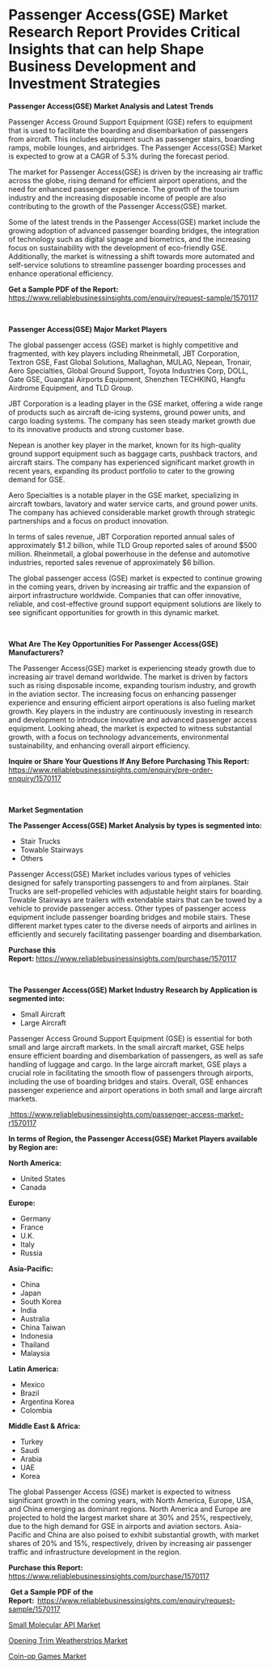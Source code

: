 <p><h1>Passenger Access(GSE) Market Research Report Provides Critical Insights that can help Shape Business Development and Investment Strategies</h1></p><p><strong>Passenger Access(GSE) Market Analysis and Latest Trends</strong></p>
<p><p>Passenger Access Ground Support Equipment (GSE) refers to equipment that is used to facilitate the boarding and disembarkation of passengers from aircraft. This includes equipment such as passenger stairs, boarding ramps, mobile lounges, and airbridges. The Passenger Access(GSE) Market is expected to grow at a CAGR of 5.3% during the forecast period.</p><p>The market for Passenger Access(GSE) is driven by the increasing air traffic across the globe, rising demand for efficient airport operations, and the need for enhanced passenger experience. The growth of the tourism industry and the increasing disposable income of people are also contributing to the growth of the Passenger Access(GSE) market.</p><p>Some of the latest trends in the Passenger Access(GSE) market include the growing adoption of advanced passenger boarding bridges, the integration of technology such as digital signage and biometrics, and the increasing focus on sustainability with the development of eco-friendly GSE. Additionally, the market is witnessing a shift towards more automated and self-service solutions to streamline passenger boarding processes and enhance operational efficiency.</p></p>
<p><strong>Get a Sample PDF of the Report:&nbsp;</strong> <a href="https://www.reliablebusinessinsights.com/enquiry/request-sample/1570117">https://www.reliablebusinessinsights.com/enquiry/request-sample/1570117</a></p>
<p>&nbsp;</p>
<p><strong>Passenger Access(GSE) Major Market Players</strong></p>
<p><p>The global passenger access (GSE) market is highly competitive and fragmented, with key players including Rheinmetall, JBT Corporation, Textron GSE, Fast Global Solutions, Mallaghan, MULAG, Nepean, Tronair, Aero Specialties, Global Ground Support, Toyota Industries Corp, DOLL, Gate GSE, Guangtai Airports Equipment, Shenzhen TECHKING, Hangfu Airdrome Equipment, and TLD Group.</p><p>JBT Corporation is a leading player in the GSE market, offering a wide range of products such as aircraft de-icing systems, ground power units, and cargo loading systems. The company has seen steady market growth due to its innovative products and strong customer base.</p><p>Nepean is another key player in the market, known for its high-quality ground support equipment such as baggage carts, pushback tractors, and aircraft stairs. The company has experienced significant market growth in recent years, expanding its product portfolio to cater to the growing demand for GSE.</p><p>Aero Specialties is a notable player in the GSE market, specializing in aircraft towbars, lavatory and water service carts, and ground power units. The company has achieved considerable market growth through strategic partnerships and a focus on product innovation.</p><p>In terms of sales revenue, JBT Corporation reported annual sales of approximately $1.2 billion, while TLD Group reported sales of around $500 million. Rheinmetall, a global powerhouse in the defense and automotive industries, reported sales revenue of approximately $6 billion.</p><p>The global passenger access (GSE) market is expected to continue growing in the coming years, driven by increasing air traffic and the expansion of airport infrastructure worldwide. Companies that can offer innovative, reliable, and cost-effective ground support equipment solutions are likely to see significant opportunities for growth in this dynamic market.</p></p>
<p>&nbsp;</p>
<p><strong>What Are The Key Opportunities For Passenger Access(GSE) Manufacturers?</strong></p>
<p><p>The Passenger Access(GSE) market is experiencing steady growth due to increasing air travel demand worldwide. The market is driven by factors such as rising disposable income, expanding tourism industry, and growth in the aviation sector. The increasing focus on enhancing passenger experience and ensuring efficient airport operations is also fueling market growth. Key players in the industry are continuously investing in research and development to introduce innovative and advanced passenger access equipment. Looking ahead, the market is expected to witness substantial growth, with a focus on technology advancements, environmental sustainability, and enhancing overall airport efficiency.</p></p>
<p><strong>Inquire or Share Your Questions If Any Before Purchasing This Report:</strong> <a href="https://www.reliablebusinessinsights.com/enquiry/pre-order-enquiry/1570117">https://www.reliablebusinessinsights.com/enquiry/pre-order-enquiry/1570117</a></p>
<p>&nbsp;</p>
<p><strong>Market Segmentation</strong></p>
<p><strong>The Passenger Access(GSE) Market Analysis by types is segmented into:</strong></p>
<p><ul><li>Stair Trucks</li><li>Towable Stairways</li><li>Others</li></ul></p>
<p><p>Passenger Access(GSE) Market includes various types of vehicles designed for safely transporting passengers to and from airplanes. Stair Trucks are self-propelled vehicles with adjustable height stairs for boarding. Towable Stairways are trailers with extendable stairs that can be towed by a vehicle to provide passenger access. Other types of passenger access equipment include passenger boarding bridges and mobile stairs. These different market types cater to the diverse needs of airports and airlines in efficiently and securely facilitating passenger boarding and disembarkation.</p></p>
<p><strong>Purchase this Report:&nbsp;</strong><a href="https://www.reliablebusinessinsights.com/purchase/1570117">https://www.reliablebusinessinsights.com/purchase/1570117</a></p>
<p>&nbsp;</p>
<p><strong>The Passenger Access(GSE) Market Industry Research by Application is segmented into:</strong></p>
<p><ul><li>Small Aircraft</li><li>Large Aircraft</li></ul></p>
<p><p>Passenger Access Ground Support Equipment (GSE) is essential for both small and large aircraft markets. In the small aircraft market, GSE helps ensure efficient boarding and disembarkation of passengers, as well as safe handling of luggage and cargo. In the large aircraft market, GSE plays a crucial role in facilitating the smooth flow of passengers through airports, including the use of boarding bridges and stairs. Overall, GSE enhances passenger experience and airport operations in both small and large aircraft markets.</p></p>
<p><a href="https://www.reliablebusinessinsights.com/passenger-access-market-r1570117">&nbsp;https://www.reliablebusinessinsights.com/passenger-access-market-r1570117</a></p>
<p><strong>In terms of Region, the Passenger Access(GSE) Market Players available by Region are:</strong></p>
<p>
    <p> <strong> North America: </strong>
        <ul>
            <li>United States</li>
            <li>Canada</li>
        </ul>
        </p> 
    <p> <strong> Europe: </strong>
        <ul>
            <li>Germany</li>
            <li>France</li>
            <li>U.K.</li>
            <li>Italy</li>
            <li>Russia</li>
        </ul>
        </p> 
    <p> <strong> Asia-Pacific: </strong>
        <ul>
            <li>China</li>
            <li>Japan</li>
            <li>South Korea</li>
            <li>India</li>
            <li>Australia</li>
            <li>China Taiwan</li>
            <li>Indonesia</li>
            <li>Thailand</li>
            <li>Malaysia</li>
        </ul>
        </p> 
    <p> <strong> Latin America: </strong>
        <ul>
            <li>Mexico</li>
            <li>Brazil</li>
            <li>Argentina Korea</li>
            <li>Colombia</li>
        </ul>
        </p> 
    <p> <strong> Middle East & Africa: </strong>
        <ul>
            <li>Turkey</li>
            <li>Saudi</li>
            <li>Arabia</li>
            <li>UAE</li>
            <li>Korea</li>
        </ul>
    </p>
    </p>
<p><p>The global Passenger Access (GSE) market is expected to witness significant growth in the coming years, with North America, Europe, USA, and China emerging as dominant regions. North America and Europe are projected to hold the largest market share at 30% and 25%, respectively, due to the high demand for GSE in airports and aviation sectors. Asia-Pacific and China are also poised to exhibit substantial growth, with market shares of 20% and 15%, respectively, driven by increasing air passenger traffic and infrastructure development in the region.</p></p>
<p><strong>Purchase this Report: </strong><a href="https://www.reliablebusinessinsights.com/purchase/1570117">https://www.reliablebusinessinsights.com/purchase/1570117</a></p>
<p>&nbsp;<strong>Get a Sample PDF of the Report:&nbsp;&nbsp;</strong><a href="https://www.reliablebusinessinsights.com/enquiry/request-sample/1570117">https://www.reliablebusinessinsights.com/enquiry/request-sample/1570117</a></p>
<p><strong></strong></p>
<p><p><a href="https://view.publitas.com/reportprime-1/small-molecular-api-market-growth-outlook-from-2024-to-2031-and-it-is-projecting-at-4-4-cagr-with-markets-trends-analysis-by-application-regional-outlook-and-revenue/">Small Molecular API Market</a></p><p><a href="https://github.com/EbonyHane1955/Market-Research-Report-List-1/blob/main/opening-trim-weatherstrips-market.md">Opening Trim Weatherstrips Market</a></p><p><a href="https://github.com/NaomieConner2023/Market-Research-Report-List-1/blob/main/coin-op-games-market.md">Coin-op Games Market</a></p></p>